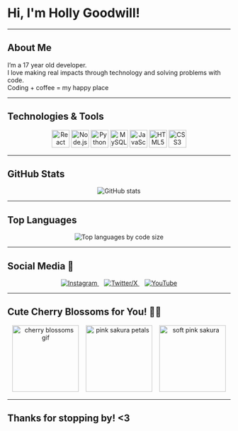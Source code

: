 # Hi, I'm Holly Goodwill! 

---

## About Me

I’m a 17 year old developer.  
I love making real impacts through technology and solving problems with code.  
Coding + coffee = my happy place 

---

## Technologies & Tools

<p align="center">
  <img src="https://cdn.jsdelivr.net/gh/devicons/devicon/icons/react/react-original.svg" width="40" alt="React Native" />
  <img src="https://cdn.jsdelivr.net/gh/devicons/devicon/icons/nodejs/nodejs-original.svg" width="40" alt="Node.js" />
  <img src="https://cdn.jsdelivr.net/gh/devicons/devicon/icons/python/python-original.svg" width="40" alt="Python" />
  <img src="https://cdn.jsdelivr.net/gh/devicons/devicon/icons/mysql/mysql-original.svg" width="40" alt="MySQL" />
  <img src="https://cdn.jsdelivr.net/gh/devicons/devicon/icons/javascript/javascript-original.svg" width="40" alt="JavaScript" />
  <img src="https://cdn.jsdelivr.net/gh/devicons/devicon/icons/html5/html5-original.svg" width="40" alt="HTML5" />
  <img src="https://cdn.jsdelivr.net/gh/devicons/devicon/icons/css3/css3-original.svg" width="40" alt="CSS3" />
</p>

---

## GitHub Stats

<p align="center">
  <img src="https://github-readme-stats.vercel.app/api?username=HoGoodDev&show_icons=true&theme=pink&title_color=ff66cc&icon_color=ff66cc&text_color=ff99cc&bg_color=fff0f6" alt="GitHub stats" />
</p>

---

## Top Languages

<p align="center">
  <img src="https://github-readme-stats.vercel.app/api/top-langs/?username=HoGoodDev&langs_count=10&layout=compact&theme=pink&title_color=ff66cc&icon_color=ff66cc&text_color=ff99cc&bg_color=fff0f6" alt="Top languages by code size" />
</p>

---

## Social Media 🌸

<p align="center">
  <a href="https://instagram.com/yourinstagram" target="_blank">
    <img src="https://img.shields.io/badge/Instagram-%23E4405F.svg?&style=for-the-badge&logo=instagram&logoColor=white&color=ff66cc" alt="Instagram" />
  </a>
  &nbsp;&nbsp;
  <a href="https://twitter.com/yourtwitter" target="_blank">
    <img src="https://img.shields.io/badge/X-%231DA1F2.svg?&style=for-the-badge&logo=x&logoColor=white&color=ff66cc" alt="Twitter/X" />
  </a>
  &nbsp;&nbsp;
  <a href="https://youtube.com/youryoutube" target="_blank">
    <img src="https://img.shields.io/badge/YouTube-%23FF0000.svg?&style=for-the-badge&logo=youtube&logoColor=white&color=ff66cc" alt="YouTube" />
  </a>
</p>

---

## Cute Cherry Blossoms for You! 🌸💕

<p align="center">
  <img src="https://media.giphy.com/media/3oz8xLd9DJq2l2VFtu/giphy.gif" width="150" alt="cherry blossoms gif" />
  &nbsp;&nbsp;
  <img src="https://media.giphy.com/media/xUOwGgCv4UDRER5p6k/giphy.gif" width="150" alt="pink sakura petals" />
  &nbsp;&nbsp;
  <img src="https://media.giphy.com/media/jpUbDNgdPqvw1UQ04T/giphy.gif" width="150" alt="soft pink sakura" />
</p>

---

## Thanks for stopping by! <3

